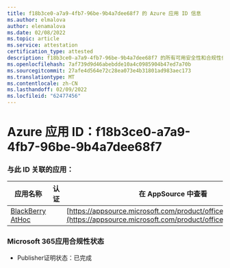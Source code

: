 ```yaml
---
title: f18b3ce0-a7a9-4fb7-96be-9b4a7dee68f7 的 Azure 应用 ID 信息
ms.author: elmalova
author: elenamalova
ms.date: 02/08/2022
ms.topic: article
ms.service: attestation
certification_type: attested
description: f18b3ce0-a7a9-4fb7-96be-9b4a7dee68f7 的所有可用安全性和合规性信息。
ms.openlocfilehash: 7af739d9d46abebdde10a4c0985904b47ed7a70b
ms.sourcegitcommit: 27afe4d564e72c28ea073e4b31801ad983aec173
ms.translationtype: MT
ms.contentlocale: zh-CN
ms.lasthandoff: 02/09/2022
ms.locfileid: "62477456"
---
```

# <a name="azure-app-id-f18b3ce0-a7a9-4fb7-96be-9b4a7dee68f7"></a>Azure 应用 ID：f18b3ce0-a7a9-4fb7-96be-9b4a7dee68f7


### <a name="apps-associated-with-this-id"></a>与此 ID 关联的应用：
| **应用名称** | **认证** | **在 AppSource 中查看** |
|--------------|---------------|-----------------------|
| [BlackBerry AtHoc](https://docs.microsoft.com/microsoft-365-app-certification/forward/WA200003065) |  | [https://appsource.microsoft.com/product/office/WA200003065](https://appsource.microsoft.com/product/office/WA200003065) |

### <a name="microsoft-365-app-compliance-status"></a>Microsoft 365应用合规性状态
- Publisher证明状态：已完成
